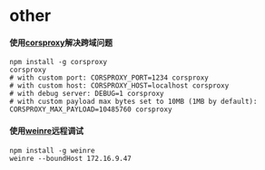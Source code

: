# other

#### 使用[corsproxy](https://www.npmjs.com/package/corsproxy)解决跨域问题
```
npm install -g corsproxy
corsproxy
# with custom port: CORSPROXY_PORT=1234 corsproxy
# with custom host: CORSPROXY_HOST=localhost corsproxy
# with debug server: DEBUG=1 corsproxy
# with custom payload max bytes set to 10MB (1MB by default): CORSPROXY_MAX_PAYLOAD=10485760 corsproxy
```

#### 使用[weinre](https://www.npmjs.com/package/weinre)远程调试
```
npm install -g weinre
weinre --boundHost 172.16.9.47
```
